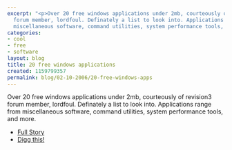 ```yaml
---
excerpt: "<p>Over 20 free windows applications under 2mb, courteously of revision3
  forum member, lordfoul. Definately a list to look into. Applications range from
  miscellaneous software, command utilities, system performance tools, and more.</p>"
categories:
- cool
- free
- software
layout: blog
title: 20 free windows applications
created: 1159799357
permalink: blog/02-10-2006/20-free-windows-apps
---
```

<p>Over 20 free windows applications under 2mb, courteously of revision3 forum member, lordfoul. Definately a list to look into. Applications range from miscellaneous software, command utilities, system performance tools, and more.</p><!--break-->
<ul>
<li><a href="http://revision3.com/forum/showthread.php?t=234" title="full story">Full Story</a></li>
<li><a href="http://digg.com/software/Useful_Free_Windows_Programs_Under_2MB">Digg this!</a></li>
</ul>
